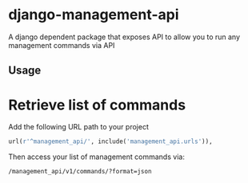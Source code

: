# django-management-api

A django dependent package that exposes API to allow you to run any management
commands via API

## Usage

# Retrieve list of commands

Add the following URL path to your project

```python
url(r'^management_api/', include('management_api.urls')),
```
Then access your list of management commands via:

```
/management_api/v1/commands/?format=json
```
